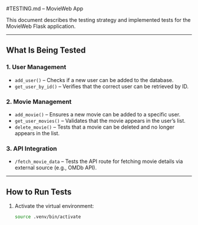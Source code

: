 #TESTING.md – MovieWeb App

This document describes the testing strategy and implemented tests for the MovieWeb Flask application.

---

## What Is Being Tested

### 1. User Management
- `add_user()` – Checks if a new user can be added to the database.
- `get_user_by_id()` – Verifies that the correct user can be retrieved by ID.

### 2. Movie Management
- `add_movie()` – Ensures a new movie can be added to a specific user.
- `get_user_movies()` – Validates that the movie appears in the user’s list.
- `delete_movie()` – Tests that a movie can be deleted and no longer appears in the list.

### 3. API Integration
- `/fetch_movie_data` – Tests the API route for fetching movie details via external source (e.g., OMDb API).

---

## How to Run Tests

1. Activate the virtual environment:
   ```bash
   source .venv/bin/activate